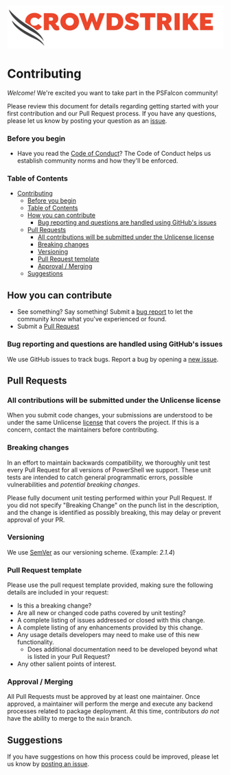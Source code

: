 ![CrowdStrike Falcon](https://raw.githubusercontent.com/CrowdStrike/falconpy/main/docs/asset/cs-logo.png)
# Contributing

_Welcome!_ We're excited you want to take part in the PSFalcon community!

Please review this document for details regarding getting started with your first contribution and our Pull
Request process. If you have any questions, please let us know by posting your question as an [issue](issues/new/choose).

### Before you begin
- Have you read the [Code of Conduct](CODE_OF_CONDUCT.md)? The Code of Conduct helps us establish community norms and how they'll be enforced.

### Table of Contents
- [Contributing](#contributing)
    - [Before you begin](#before-you-begin)
    - [Table of Contents](#table-of-contents)
  - [How you can contribute](#how-you-can-contribute)
    - [Bug reporting and questions are handled using GitHub's issues](#bug-reporting-and-questions-are-handled-using-githubs-issues)
  - [Pull Requests](#pull-requests)
    - [All contributions will be submitted under the Unlicense license](#all-contributions-will-be-submitted-under-the-unlicense-license)
    - [Breaking changes](#breaking-changes)
    - [Versioning](#versioning)
    - [Pull Request template](#pull-request-template)
    - [Approval / Merging](#approval--merging)
  - [Suggestions](#suggestions)

## How you can contribute
- See something? Say something! Submit a [bug report](issues/new/choose) to let the community know what you've experienced or found.
- Submit a [Pull Request](#pull-requests)

### Bug reporting and questions are handled using GitHub's issues
We use GitHub issues to track bugs. Report a bug by opening a [new issue](issues/new/choose).

## Pull Requests

### All contributions will be submitted under the Unlicense license
When you submit code changes, your submissions are understood to be under the same Unlicense [license](LICENSE) that
covers the project. If this is a concern, contact the maintainers before contributing.

### Breaking changes
In an effort to maintain backwards compatibility, we thoroughly unit test every Pull Request for all versions of
PowerShell we support. These unit tests are intended to catch general programmatic errors, possible vulnerabilities
and _potential breaking changes_. 

Please fully document unit testing performed within your Pull Request. If you did not specify "Breaking Change" on
the punch list in the description, and the change is identified as possibly breaking, this may delay or prevent
approval of your PR.

### Versioning
We use [SemVer](https://semver.org/) as our versioning scheme. (Example: _2.1.4_) 

### Pull Request template
Please use the pull request template provided, making sure the following details are included in your request:
+ Is this a breaking change?
+ Are all new or changed code paths covered by unit testing?
+ A complete listing of issues addressed or closed with this change.
+ A complete listing of any enhancements provided by this change.
+ Any usage details developers may need to make use of this new functionality.
    - Does additional documentation need to be developed beyond what is listed in your Pull Request?
+ Any other salient points of interest.

### Approval / Merging
All Pull Requests must be approved by at least one maintainer. Once approved, a maintainer will perform the merge
and execute any backend processes related to package deployment. At this time, contributors _do not_ have the
ability to merge to the `main` branch.

## Suggestions
If you have suggestions on how this process could be improved, please let us know by [posting an issue](issues/new/choose).
